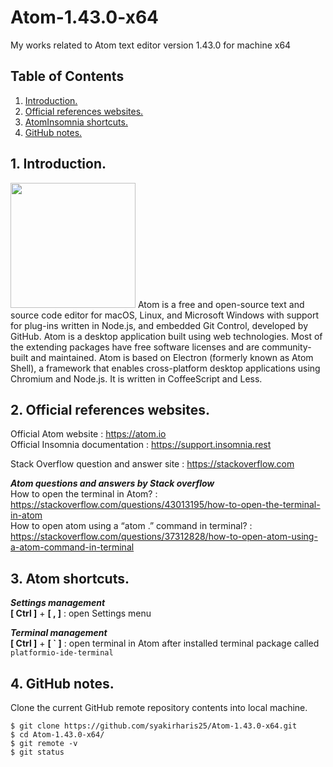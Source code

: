 # Atom-1.43.0-x64
My works related to Atom text editor version 1.43.0 for machine x64

## Table of Contents
1. [Introduction.](#introduction)
2. [Official references websites.](#references)
3. [AtomInsomnia shortcuts.](#shortcuts)
4. [GitHub notes.](#github)

<a name="introduction"></a>
## 1. Introduction.
<img src="insomnia.jpg" height="200"> 
Atom is a free and open-source text and source code editor for macOS, Linux, and Microsoft Windows with support for plug-ins written in Node.js, and embedded Git Control, developed by GitHub. Atom is a desktop application built using web technologies. Most of the extending packages have free software licenses and are community-built and maintained. Atom is based on Electron (formerly known as Atom Shell), a framework that enables cross-platform desktop applications using Chromium and Node.js. It is written in CoffeeScript and Less.

<a name="references"></a>
## 2. Official references websites.
Official Atom website : https://atom.io <br />
Official Insomnia documentation : https://support.insomnia.rest <br />

Stack Overflow question and answer site : https://stackoverflow.com <br />

**_Atom questions and answers by Stack overflow_** <br />
How to open the terminal in Atom? : https://stackoverflow.com/questions/43013195/how-to-open-the-terminal-in-atom <br />
How to open atom using a “atom .” command in terminal? : https://stackoverflow.com/questions/37312828/how-to-open-atom-using-a-atom-command-in-terminal <br />

<a name="shortcuts"></a>
## 3. Atom shortcuts.

**_Settings management_** <br />
**[ Ctrl ]** + **[ , ]** : open Settings menu <br />

**_Terminal management_** <br />
**[ Ctrl ]** + **[ \` ]** : open terminal in Atom after installed terminal package called `platformio-ide-terminal` <br />

<a name="github"></a>
## 4. GitHub notes.
Clone the current GitHub remote repository contents into local machine.
```
$ git clone https://github.com/syakirharis25/Atom-1.43.0-x64.git
$ cd Atom-1.43.0-x64/
$ git remote -v
$ git status
